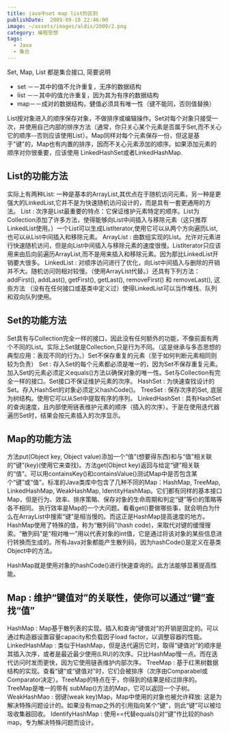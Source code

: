 ```yaml
---
title: java中set map list的区别
publishDate:  2009-09-18 22:46:00
image: ~/assets/images/aldis/2009/2.png
category: 编程思想
tags: 
  - Java
  - 集合
---
```


Set, Map, List 都是集合接口, 简要说明
  
* set －－其中的值不允许重复，无序的数据结构 
* list   －－其中的值允许重复，因为其为有序的数据结构 
* map－－成对的数据结构，健值必须具有唯一性（键不能同，否则值替换） 

List按对象进入的顺序保存对象，不做排序或编辑操作。Set对每个对象只接受一次，并使用自己内部的排序方法（通常，你只关心某个元素是否属于Set,而不关心它的顺序--否则应该使用List）。Map同样对每个元素保存一份，但这是基于"键"的，Map也有内置的排序，因而不关心元素添加的顺序。如果添加元素的顺序对你很重要，应该使用 LinkedHashSet或者LinkedHashMap.

## List的功能方法

实际上有两种List: 一种是基本的ArrayList,其优点在于随机访问元素，另一种是更强大的LinkedList,它并不是为快速随机访问设计的，而是具有一套更通用的方法。 
List : 次序是List最重要的特点：它保证维护元素特定的顺序。List为Collection添加了许多方法，使得能够向List中间插入与移除元素（这只推荐LinkedList使用。）一个List可以生成ListIterator,使用它可以从两个方向遍历List,也可以从List中间插入和移除元素。 
ArrayList : 由数组实现的List。允许对元素进行快速随机访问，但是向List中间插入与移除元素的速度很慢。ListIterator只应该用来由后向前遍历ArrayList,而不是用来插入和移除元素。因为那比LinkedList开销要大很多。 
LinkedList : 对顺序访问进行了优化，向List中间插入与删除的开销并不大。随机访问则相对较慢。（使用ArrayList代替。）还具有下列方法：addFirst(), addLast(), getFirst(), getLast(), removeFirst() 和 removeLast(), 这些方法 （没有在任何接口或基类中定义过）使得LinkedList可以当作堆栈、队列和双向队列使用。

## Set的功能方法

Set具有与Collection完全一样的接口，因此没有任何额外的功能，不像前面有两个不同的List。实际上Set就是Collection,只是行为不同。（这是继承与多态思想的典型应用：表现不同的行为。）Set不保存重复的元素（至于如何判断元素相同则较为负责） 
Set : 存入Set的每个元素都必须是唯一的，因为Set不保存重复元素。加入Set的元素必须定义equals()方法以确保对象的唯一性。Set与Collection有完全一样的接口。Set接口不保证维护元素的次序。 
HashSet : 为快速查找设计的Set。存入HashSet的对象必须定义hashCode()。 
TreeSet : 保存次序的Set, 底层为树结构。使用它可以从Set中提取有序的序列。 
LinkedHashSet : 具有HashSet的查询速度，且内部使用链表维护元素的顺序（插入的次序）。于是在使用迭代器遍历Set时，结果会按元素插入的次序显示。

<!-- more -->

## Map的功能方法

方法put(Object key, Object value)添加一个“值”(想要得东西)和与“值”相关联的“键”(key)(使用它来查找)。方法get(Object key)返回与给定“键”相关联的“值”。可以用containsKey()和containsValue()测试Map中是否包含某个“键”或“值”。标准的Java类库中包含了几种不同的Map：HashMap, TreeMap, LinkedHashMap, WeakHashMap, IdentityHashMap。它们都有同样的基本接口Map，但是行为、效率、排序策略、保存对象的生命周期和判定“键”等价的策略等各不相同。 
执行效率是Map的一个大问题。看看get()要做哪些事，就会明白为什么在ArrayList中搜索“键”是相当慢的。而这正是HashMap提高速度的地方。HashMap使用了特殊的值，称为“散列码”(hash code)，来取代对键的缓慢搜索。“散列码”是“相对唯一”用以代表对象的int值，它是通过将该对象的某些信息进行转换而生成的。所有Java对象都能产生散列码，因为hashCode()是定义在基类Object中的方法。

HashMap就是使用对象的hashCode()进行快速查询的。此方法能够显著提高性能。

## Map : 维护“键值对”的关联性，使你可以通过“键”查找“值”

HashMap : Map基于散列表的实现。插入和查询“键值对”的开销是固定的。可以通过构造器设置容量capacity和负载因子load factor，以调整容器的性能。 
LinkedHashMap : 类似于HashMap，但是迭代遍历它时，取得“键值对”的顺序是其插入次序，或者是最近最少使用(LRU)的次序。只比HashMap慢一点。而在迭代访问时发而更快，因为它使用链表维护内部次序。 
TreeMap : 基于红黑树数据结构的实现。查看“键”或“键值对”时，它们会被排序（次序由Comparabel或Comparator决定）。TreeMap的特点在于，你得到的结果是经过排序的。TreeMap是唯一的带有    subMap()方法的Map，它可以返回一个子树。 
WeakHashMao : 弱键(weak key)Map，Map中使用的对象也被允许释放: 这是为解决特殊问题设计的。如果没有map之外的引用指向某个“键”，则此“键”可以被垃圾收集器回收。 
IdentifyHashMap : 使用==代替equals()对“键”作比较的hash map。专为解决特殊问题而设计。